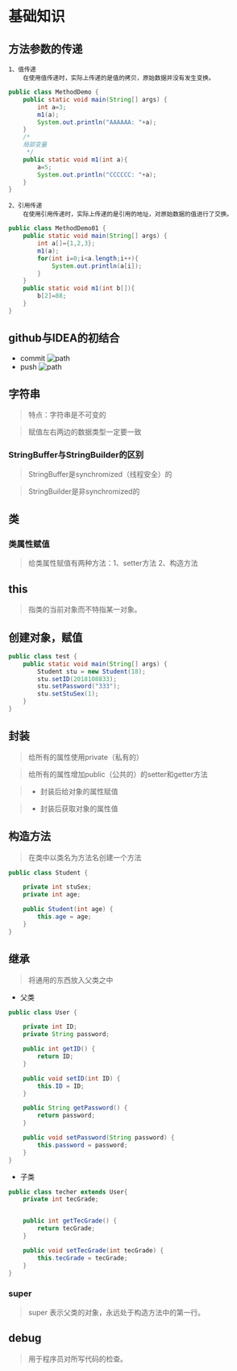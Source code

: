 # 基础知识
## 方法参数的传递
```
1、值传递
    在使用值传递时，实际上传递的是值的拷贝，原始数据并没有发生变换。
```
```java
public class MethodDemo {
    public static void main(String[] args) {
        int a=3;
        m1(a);
        System.out.println("AAAAAA: "+a);
    }
    /*
    局部变量
     */
    public static void m1(int a){
        a=5;
        System.out.println("CCCCCC: "+a);
    }
}
```
```
2、引用传递
    在使用引用传递时，实际上传递的是引用的地址，对原始数据的值进行了交换。
```
```java
public class MethodDemo01 {
    public static void main(String[] args) {
        int a[]={1,2,3};
        m1(a);
        for(int i=0;i<a.length;i++){
            System.out.println(a[i]);
        }
    }
    public static void m1(int b[]){
        b[2]=88;
    }
}
```

## github与IDEA的初结合

 - commit
![path](C:\\Users\\Administrator\\Pictures\\Desktop\\1.png)
 - push
![path](C:\\Users\\Administrator\\Pictures\\Desktop\\2.png)
## 字符串

> 特点：字符串是不可变的

> 赋值左右两边的数据类型一定要一致

### StringBuffer与StringBuilder的区别

> StringBuffer是synchromized（线程安全）的

> StringBuilder是非synchromized的



## 类

### 类属性赋值
> 给类属性赋值有两种方法：1、setter方法    2、构造方法


## this

> 指类的当前对象而不特指某一对象。


## 创建对象，赋值

```java
public class test {
    public static void main(String[] args) {
        Student stu = new Student(18);
        stu.setID(2018108833);
        stu.setPassword("333");
        stu.setStuSex(1);
    }
}
```



## 封装

>  给所有的属性使用private（私有的）

> 给所有的属性增加public（公共的）的setter和getter方法

> - 封装后给对象的属性赋值

> - 封装后获取对象的属性值


## 构造方法

> 在类中以类名为方法名创建一个方法
```java
public class Student {

    private int stuSex;
    private int age;

    public Student(int age) {
        this.age = age;
    }
}
```


## 继承

> 将通用的东西放入父类之中
- 父类
```java
public class User {

    private int ID;
    private String password;

    public int getID() {
        return ID;
    }

    public void setID(int ID) {
        this.ID = ID;
    }

    public String getPassword() {
        return password;
    }

    public void setPassword(String password) {
        this.password = password;
    }
}

```

- 子类
```java
public class techer extends User{
    private int tecGrade;


    public int getTecGrade() {
        return tecGrade;
    }

    public void setTecGrade(int tecGrade) {
        this.tecGrade = tecGrade;
    }
}

```

### super

> super 表示父类的对象，永远处于构造方法中的第一行。
## debug

> 用于程序员对所写代码的检查。
